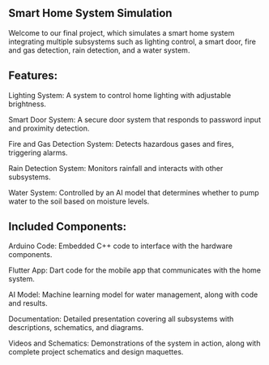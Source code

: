 ## Smart Home System Simulation

Welcome to our final project, which simulates a smart home system integrating multiple subsystems such as lighting control, a smart door, fire and gas detection, rain detection, and a water system.


## Features:

Lighting System: A system to control home lighting with adjustable brightness.

Smart Door System: A secure door system that responds to password input and proximity detection.

Fire and Gas Detection System: Detects hazardous gases and fires, triggering alarms.

Rain Detection System: Monitors rainfall and interacts with other subsystems.

Water System: Controlled by an AI model that determines whether to pump water to the soil based on moisture levels.

## Included Components:

Arduino Code: Embedded C++ code to interface with the hardware components.

Flutter App: Dart code for the mobile app that communicates with the home system.

AI Model: Machine learning model for water management, along with code and results.

Documentation: Detailed presentation covering all subsystems with descriptions, schematics, and diagrams.

Videos and Schematics: Demonstrations of the system in action, along with complete project schematics and design maquettes.
